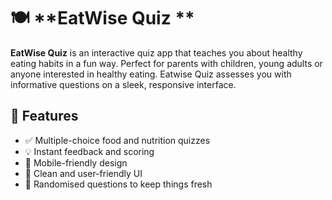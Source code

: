 # 🍽️ **EatWise Quiz **

**EatWise Quiz** is an interactive quiz app that teaches you about healthy eating habits in a fun way.
Perfect for parents with children, young adults or anyone interested in healthy eating.
Eatwise Quiz assesses you with informative questions on a sleek, responsive interface.

## 🚀 Features

- ✅ Multiple-choice food and nutrition quizzes
- 💡 Instant feedback and scoring
- 📱 Mobile-friendly design
- 🎨 Clean and user-friendly UI
- 🔄 Randomised questions to keep things fresh
